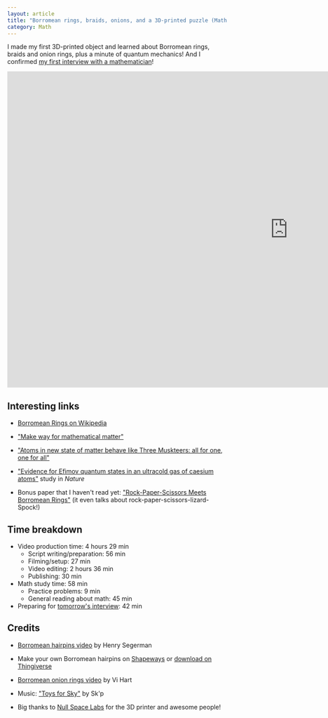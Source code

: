 ```yaml
---
layout: article
title: "Borromean rings, braids, onions, and a 3D-printed puzzle (Math Immersion Month Day 9)"
category: Math
---
```


I made my first 3D-printed object and learned about Borromean rings, braids and onion rings, plus a minute of quantum mechanics! And I confirmed [my first interview with a mathematician](https://www.youtube.com/watch?v=3O86FJ0ayH0)!

<iframe width="1280" height="720" src="https://www.youtube.com/embed/26tB-M4zPtc" frameborder="0" allowfullscreen></iframe>

## Interesting links

- [Borromean Rings on Wikipedia](https://en.wikipedia.org/wiki/Borromean_rings )

- ["Make way for mathematical matter"](https://www.newscientist.com/article/mg20927942-300-make-way-for-mathematical-matter/)

- ["Atoms in new state of matter behave like Three Muskteers: all for one, one for all"](http://www-news.uchicago.edu/releases/06/060316.efimov.shtml)

- ["Evidence for Efimov quantum states in an ultracold gas of caesium atoms"](http://www.nature.com/nature/journal/v440/n7082/full/nature04626.html) study in *Nature*

- Bonus paper that I haven't read yet: ["Rock-Paper-Scissors Meets Borromean Rings"](http://www.math.grin.edu/~chamberl/papers/rps.pdf) (it even talks about rock-paper-scissors-lizard-Spock!)


## Time breakdown
- Video production time: 4 hours 29 min
  - Script writing/preparation: 56 min
  - Filming/setup: 27 min
  - Video editing: 2 hours 36 min
  - Publishing: 30 min
- Math study time: 58 min
  - Practice problems: 9 min
  - General reading about math: 45 min
- Preparing for [tomorrow's interview](https://plus.google.com/events/crh18rmoumgj2ee8emtcsa8o5ss): 42 min

## Credits

- [Borromean hairpins video](http://youtube.com/watch?v=WQ9ptuUxfk4) by Henry Segerman

- Make your own Borromean hairpins on [Shapeways](http://www.shapeways.com/product/WJ8788PQ4/borromean-hairpins) or [download on Thingiverse](http://www.thingiverse.com/thing:157847)

- [Borromean onion rings video](https://www.youtube.com/watch?v=4tsjCND2ZfM) by Vi Hart

- Music: ["Toys for Sky"](https://soundcloud.com/skiponline/toys-for-sky) by Sk'p

- Big thanks to [Null Space Labs](http://032.la/) for the 3D printer and awesome people!